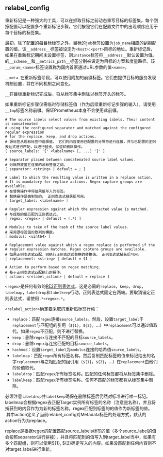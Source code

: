 ## **relabel_config**

重新标记是一种强大的工具，可以在抓取目标之前动态重写目标的标签集。每个刮擦配置可以配置多个重新标记步骤。它们按照它们在配置文件中的出现顺序应用于每个目标的标签集。

最初，除了配置的每目标标签之外，目标的`job`标签设置为`job_name`相应的刮擦配置的值。该`__address__`标签被设定为`<host>:<port>`目标的地址。重新标记后，如果在重新标记期间未设置标签，则`instance`标签将`__address__`默认设置为值。的`__scheme__`和`__metrics_path__`标签分别被设定为目标的方案和度量路径。该`__param_<name>`标签设置称为国内首家通过URL参数的值`<name>`。

`__meta_`在重新标签阶段，可以使用附加的前缀标签。它们由提供目标的服务发现机制设置，并在不同机制之间变化。

`__`在目标重新​​标记完成后，将从标签集中删除以标签开头的标签。

如果重新标记步骤仅需临时存储标签值（作为后续重新标记步骤的输入），请使用`__tmp`标签名称前缀。保证Prometheus本身不会使用此前缀。
```
# The source labels select values from existing labels. Their content is concatenated
# using the configured separator and matched against the configured regular expression
# for the replace, keep, and drop actions.
# 源标签从现有标签中选择值。 它们的内容使用已配置的分隔符进行连接，并与已配置的正则表达式进行匹配，以进行替换，保留和删除操作。
[ source_labels: '[' <labelname> [, ...] ']' ]

# Separator placed between concatenated source label values.
# 分隔符放置在连接的源标签值之间。
[ separator: <string> | default = ; ]

# Label to which the resulting value is written in a replace action.
# It is mandatory for replace actions. Regex capture groups are available.
# 在替换操作中将结果值写入的标签。
# 替换操作是强制性的。 正则表达式捕获组可用。
[ target_label: <labelname> ]

# Regular expression against which the extracted value is matched.
# 与提取的值匹配的正则表达式。
[ regex: <regex> | default = (.*) ]

# Modulus to take of the hash of the source label values.
# 采用源标签值的散列的模数。
[ modulus: <uint64> ]

# Replacement value against which a regex replace is performed if the
# regular expression matches. Regex capture groups are available.
# 如果正则表达式匹配，则执行正则表达式替换的替换值。 正则表达式捕获组可用。
[ replacement: <string> | default = $1 ]

# Action to perform based on regex matching.
# 基于正则表达式匹配执行的操作。
[ action: <relabel_action> | default = replace ]
```
`<regex>`是任何有效的[RE2正则表达式](https://github.com/google/re2/wiki/Syntax)。这是必需的`replace`，`keep`，`drop`，`labelmap`，`labeldrop`和`labelkeep`行动。正则表达式固定在两端。要取消锚定正则表达式，请使用`.*<regex>.*`。

`<relabel_action>`确定要采取的重新贴标签行动：

*   `replace`：匹配`regex`连接`source_labels`。然后，设置`target_label`于`replacement`与匹配组的引用（`${1}`，`${2}`，...）中`replacement`可以通过值取代。如果`regex`不匹配，则不进行替换。
*   `keep`：删除`regex`与连接不匹配的目标`source_labels`。
*   `drop`：删除`regex`与连接匹配的目标`source_labels`。
*   `hashmod`：设置`target_label`为`modulus`连接的哈希值`source_labels`。
*   `labelmap`：匹配`regex`所有标签名称。然后复制匹配标签的值来标记给出的名字`replacement`与之相匹配的组引用（`${1}`，`${2}`，...）在`replacement`由他们的价值取代。
*   `labeldrop`：匹配`regex`所有标签名称。匹配的任何标签都将从标签集中删除。
*   `labelkeep`：匹配`regex`所有标签名称。任何不匹配的标签都将从标签集中删除。

必须注意`labeldrop`并`labelkeep`确保在删除标签后仍然对标准进行唯一标记。
labelmap会根据regex去匹配Target实例所有标签的名称（注意是名称），并且将捕获到的内容作为为新的标签名称，regex匹配到标签的的值作为新标签的值。
 其中action定义了当前relabel_config对Metadata标签的处理方式，默认的action行为为replace。

replace是根据regex的配置匹配source_labels标签的值（多个source_label的值会按照separator进行拼接），并且将匹配到的值写入到target_label当中，如果有多个匹配组，则可以使用${1}, ${2}确定写入的内容。如果没匹配到任何内容则不对target_label进行重新。
